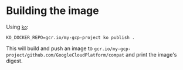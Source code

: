 # Building the image

Using [`ko`](https://github.com/google/ko):

```
KO_DOCKER_REPO=gcr.io/my-gcp-project ko publish .
```

This will build and push an image to
`gcr.io/my-gcp-project/github.com/GoogleCloudPlatform/compat` and print the image's
digest.
